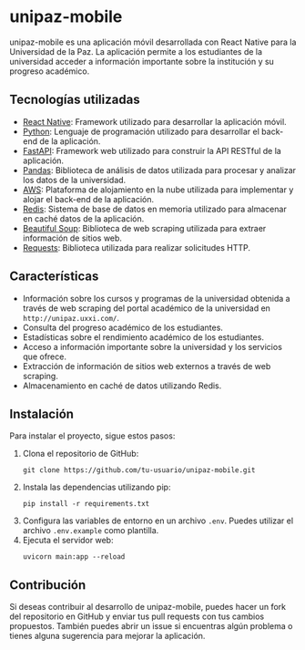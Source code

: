 <h1>unipaz-mobile</h1>
<p>unipaz-mobile es una aplicación móvil desarrollada con React Native para la Universidad de la Paz. La aplicación permite a los estudiantes de la universidad acceder a información importante sobre la institución y su progreso académico.</p>
<h2>Tecnologías utilizadas</h2>
<ul>
<li><a href="https://reactnative.dev/">React Native</a>: Framework utilizado para desarrollar la aplicación móvil.</li>
<li><a href="https://www.python.org/">Python</a>: Lenguaje de programación utilizado para desarrollar el back-end de la aplicación.</li>
<li><a href="https://fastapi.tiangolo.com/">FastAPI</a>: Framework web utilizado para construir la API RESTful de la aplicación.</li>
<li><a href="https://pandas.pydata.org/">Pandas</a>: Biblioteca de análisis de datos utilizada para procesar y analizar los datos de la universidad.</li>
<li><a href="https://aws.amazon.com/">AWS</a>: Plataforma de alojamiento en la nube utilizada para implementar y alojar el back-end de la aplicación.</li>
<li><a href="https://redis.io/">Redis</a>: Sistema de base de datos en memoria utilizado para almacenar en caché datos de la aplicación.</li>
<li><a href="https://www.crummy.com/software/BeautifulSoup/">Beautiful Soup</a>: Biblioteca de web scraping utilizada para extraer información de sitios web.</li>
<li><a href="https://requests.readthedocs.io/en/master/">Requests</a>: Biblioteca utilizada para realizar solicitudes HTTP.</li>
</ul>
<h2>Características</h2>
<ul>
<li>Información sobre los cursos y programas de la universidad obtenida a través de web scraping del portal académico de la universidad en <code>http://unipaz.uxxi.com/</code>.</li>
<li>Consulta del progreso académico de los estudiantes.</li>
<li>Estadísticas sobre el rendimiento académico de los estudiantes.</li>
<li>Acceso a información importante sobre la universidad y los servicios que ofrece.</li>
<li>Extracción de información de sitios web externos a través de web scraping.</li>
<li>Almacenamiento en caché de datos utilizando Redis.</li>
</ul>
<h2>Instalación</h2>
<p>Para instalar el proyecto, sigue estos pasos:</p>
<ol>
<li>Clona el repositorio de GitHub:</li>
<pre><code>git clone https://github.com/tu-usuario/unipaz-mobile.git</code></pre>
<li>Instala las dependencias utilizando pip:</li>
<pre><code>pip install -r requirements.txt</code></pre>
<li>Configura las variables de entorno en un archivo <code>.env</code>. Puedes utilizar el archivo <code>.env.example</code> como plantilla.</li>
<li>Ejecuta el servidor web:</li>
<pre><code>uvicorn main:app --reload</code></pre>
</ol>
<h2>Contribución</h2>
<p>Si deseas contribuir al desarrollo de unipaz-mobile, puedes hacer un fork del repositorio en GitHub y enviar tus pull requests con tus cambios propuestos. También puedes abrir un issue si encuentras algún problema o tienes alguna sugerencia para mejorar la aplicación.</p>
<h2
